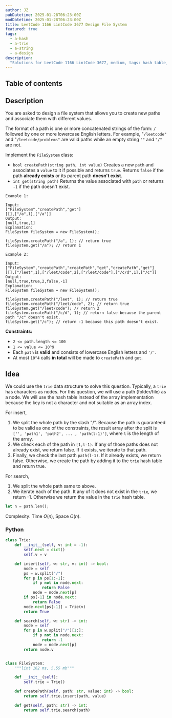 ```yaml
---
author: JZ
pubDatetime: 2025-01-28T06:23:00Z
modDatetime: 2025-01-28T06:23:00Z
title: LeetCode 1166 LintCode 3677 Design File System
featured: true
tags:
  - a-hash
  - a-trie
  - a-string
  - a-design
description:
  "Solutions for LeetCode 1166 LintCode 3677, medium, tags: hash table, trie, string, design."
---
```


## Table of contents

## Description

You are asked to design a file system that allows you to create new paths and associate them with different values.

The format of a path is one or more concatenated strings of the form: `/` followed by one or more lowercase English letters. For example, "`/leetcode"` and "`/leetcode/problems"` are valid paths while an empty string `""` and `"/"` are not.

Implement the `FileSystem` class:

-   `bool createPath(string path, int value)` Creates a new `path` and associates a `value` to it if possible and returns `true`. Returns `false` if the path **already exists** or its parent path **doesn't exist**.
-   `int get(string path)` Returns the value associated with `path` or returns `-1` if the path doesn't exist.


```
Example 1:

Input:
["FileSystem","createPath","get"]
[[],["/a",1],["/a"]]
Output:
[null,true,1]
Explanation:
FileSystem fileSystem = new FileSystem();

fileSystem.createPath("/a", 1); // return true
fileSystem.get("/a"); // return 1

Example 2:

Input:
["FileSystem","createPath","createPath","get","createPath","get"]
[[],["/leet",1],["/leet/code",2],["/leet/code"],["/c/d",1],["/c"]]
Output:
[null,true,true,2,false,-1]
Explanation:
FileSystem fileSystem = new FileSystem();

fileSystem.createPath("/leet", 1); // return true
fileSystem.createPath("/leet/code", 2); // return true
fileSystem.get("/leet/code"); // return 2
fileSystem.createPath("/c/d", 1); // return false because the parent path "/c" doesn't exist.
fileSystem.get("/c"); // return -1 because this path doesn't exist.
```

**Constraints:**

-   `2 <= path.length <= 100`
-   `1 <= value <= 10^9`
-   Each `path` is **valid** and consists of lowercase English letters and `'/'`.
-   At most `10^4` calls **in total** will be made to `createPath` and `get`.

## Idea

We could use the `trie` data structure to solve this question. Typically, a `trie` has characters as nodes. For this question, we will use a path (folder/file) as a node. We will use the hash table instead of the array implementation because the key is not a character and not suitable as an array index.

For insert,

1. We split the whole path by the slash "/". Because the path is guaranteed to be valid as one of the constraints, the result array after the split is `['', 'path1', 'path2', ... , 'path(l-1)']`, where `l` is the length of the array.
2. We check each of the path in `[1,l-1)`. If any of those paths does not already exist, we return false. If it exists, we iterate to that path.
3. Finally, we check the last path `path(l-1)`. If it already exists, we return false. Otherwise, we create the path by adding it to the `trie` hash table and return true.

For search,

1. We split the whole path same to above.
2. We iterate each of the path. It any of it does not exist in the `trie`, we return -1. Otherwise we return the value in the `trie` hash table.

```rust
let n = path.len();
```

Complexity: Time $O(n)$, Space $O(n)$.

### Python

```python
class Trie:
    def __init__(self, v: int = -1):
        self.next = dict()
        self.v = v

    def insert(self, w: str, v: int) -> bool:
        node = self
        ps = w.split("/")
        for p in ps[1:-1]:
            if p not in node.next:
                return False
            node = node.next[p]
        if ps[-1] in node.next:
            return False
        node.next[ps[-1]] = Trie(v)
        return True

    def search(self, w: str) -> int:
        node = self
        for p in w.split("/")[1:]:
            if p not in node.next:
                return -1
            node = node.next[p]
        return node.v


class FileSystem:
    """lint 162 ms, 5.55 mb"""

    def __init__(self):
        self.trie = Trie()

    def createPath(self, path: str, value: int) -> bool:
        return self.trie.insert(path, value)

    def get(self, path: str) -> int:
        return self.trie.search(path)
```
